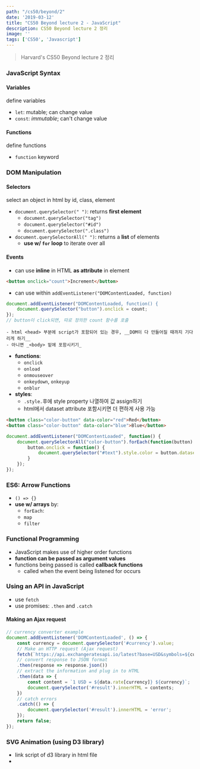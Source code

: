```yaml
---
path: "/cs50/beyond/2"
date: '2019-03-12'
title: "CS50 Beyond lecture 2 - JavaScript"
description: CS50 Beyond lecture 2 정리
image: ''
tags: ['CS50', 'Javascript']
---
```

> Harvard's CS50 Beyond lecture 2 정리

### JavaScript Syntax

#### Variables
define variables
- `let`: mutable; can change value
- `const`: _immutable_; can't change value

#### Functions
define functions
- `function` keyword

### DOM Manipulation

#### Selectors
select an object in html by id, class, element
- `document.querySelector(" ")`: returns __first element__
    - `document.querySelector("tag")`
    - `document.querySelector("#id")`
    - `document.querySelector(".class")`
- `document.querySelectorAll(" ")`: returns a __list__ of elements
    - __use w/ `for` loop__ to iterate over all

#### Events
- can use __inline__ in HTML __as attribute__ in element
```html
<button onclick="count">Increment</button>
```
- can use within `addEventListener("DOMContentLoaded, function)`
```js
document.addEventListener("DOMContentLoaded, function() {
    document.querySelector("button").onclick = count;
});
// button이 click되면, 따로 정의한 count 함수를 호출
```
    - html <head> 부분에 script가 포함되어 있는 경우, __DOM이 다 만들어질 때까지 기다리게 하기__
    - 아니면 _<body> 밑에 포함시키기_
- __functions__:
    - `onclick`
    - `onload`
    - `onmouseover`
    - `onkeydown`, `onkeyup`
    - `onblur`
- __styles__:
    - `.style.`후에 style property 나열하여 값 assign하기
    - html에서 dataset attribute 포함시키면 더 편하게 사용 가능
```html
<button class="color-button" data-color="red">Red</button>
<button class="color-button" data-color="blue">Blue</button>
```
```js
document.addEventListener("DOMContentLoaded", function() {
    document.querySelectorAll("color-button").forEach(function(button) {
        button.onclick = function() {
            document.querySelector("#text").style.color = button.dataset.color;
        }
    });
});
```
    
### ES6: Arrow Functions
- `() => {}`
- __use w/ arrays__ by:
    - `forEach`:
    - `map`
    - `filter`

### Functional Programming
- JavaScript makes use of higher order functions 
 - __function can be passed as argument values__
- functions being passed is called __callback functions__
    - called when the event being listened for occurs

### Using an API in JavaScript
- use `fetch`
- use promises: `.then` and `.catch`

#### Making an Ajax request
```js
// currency converter example
document.addEventListener('DOMContentLoaded', () => {
    const currency = document.querySelector('#currency').value;
    // Make an HTTP request (Ajax request)
    fetch(`https://api.exchangeratesapi.io/latest?base=USD&symbols=${currency}`)
    // convert response to JSON format
    .then(response => response.json())
    // extract the information and plug in to HTML
    .then(data => {
        const content = `1 USD = ${data.rate[currency]} ${currency}`;
        document.querySelector('#result').innerHTML = contents;    
    })
    // catch errors
    .catch(() => {
        document.querySelector('#result').innerHTML = 'error';
    });
    return false;
});
```

### SVG Animation (using D3 library)
- link script of d3 library in html file
- 